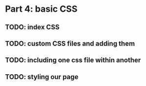 # Part 4: basic CSS

## TODO: index CSS

## TODO: custom CSS files and adding them

## TODO: including one css file within another

## TODO: styling our page
